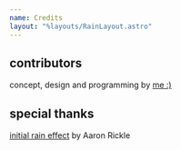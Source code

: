 ```yaml
---
name: Credits
layout: "%layouts/RainLayout.astro"
---
```


## contributors
concept, design and programming by [me :)](/~beef/)

## special thanks
[initial rain effect]("//codepen.io/arickle/pen/XKjMZY") by Aaron Rickle